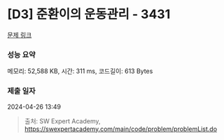 # [D3] 준환이의 운동관리 - 3431 

[문제 링크](https://swexpertacademy.com/main/code/problem/problemDetail.do?contestProbId=AWE_ZXcqAAMDFAV2) 

### 성능 요약

메모리: 52,588 KB, 시간: 311 ms, 코드길이: 613 Bytes

### 제출 일자

2024-04-26 13:49



> 출처: SW Expert Academy, https://swexpertacademy.com/main/code/problem/problemList.do